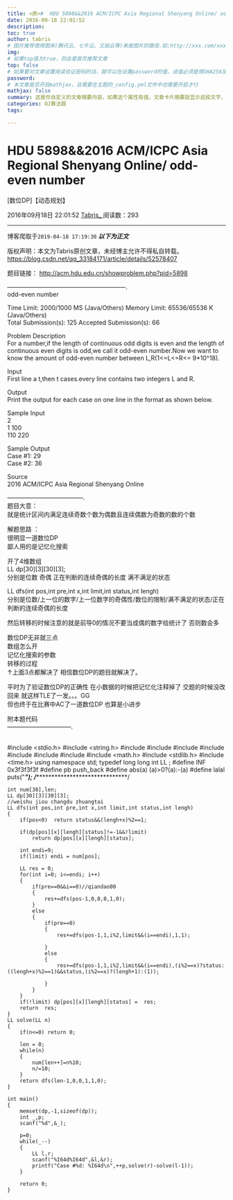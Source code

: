 ```yaml
---
title: <原>#  HDU 5898&&2016 ACM/ICPC Asia Regional Shenyang Online/ odd-even number[数位DP]【动态规划】
date: 2016-09-18 22:01:52
description:
toc: true
author: tabris
# 图片推荐使用图床(腾讯云、七牛云、又拍云等)来做图片的路径.如:http://xxx.com/xxx.jpg
img: 
# 如果top值为true，则会是首页推荐文章
top: false
# 如果要对文章设置阅读验证密码的话，就可以在设置password的值，该值必须是用SHA256加密后的密码，防止被他人识破
password: 
# 本文章是否开启mathjax，且需要在主题的_config.yml文件中也需要开启才行
mathjax: false
summary: 这是你自定义的文章摘要内容，如果这个属性有值，文章卡片摘要就显示这段文字，否则程序会自动截取文章的部分内容作为摘要
categories: OJ算法题
tags:

---
```





#  HDU 5898&&2016 ACM/ICPC Asia Regional Shenyang Online/ odd-even number
[数位DP]【动态规划】

2016年09月18日 22:01:52  [ Tabris_ ](https://me.csdn.net/qq_33184171) 阅读数：293

---
 博客爬取于`2019-04-18 17:19:30`
***以下为正文***

版权声明：本文为Tabris原创文章，未经博主允许不得私自转载。
https://blog.csdn.net/qq_33184171/article/details/52578407

题目链接： [ http://acm.hdu.edu.cn/showproblem.php?pid=5898
](http://acm.hdu.edu.cn/showproblem.php?pid=5898)

———————————————————–.  
odd-even number

Time Limit: 2000/1000 MS (Java/Others) Memory Limit: 65536/65536 K
(Java/Others)  
Total Submission(s): 125 Accepted Submission(s): 66

Problem Description  
For a number,if the length of continuous odd digits is even and the length of
continuous even digits is odd,we call it odd-even number.Now we want to know
the amount of odd-even number between L,R(1<=L<=R<= 9*10^18).

Input  
First line a t,then t cases.every line contains two integers L and R.

Output  
Print the output for each case on one line in the format as shown below.

Sample Input  
2  
1 100  
110 220

Sample Output  
Case #1: 29  
Case #2: 36

Source  
2016 ACM/ICPC Asia Regional Shenyang Online

————————————–.  
题目大意：  
就是统计区间内满足连续奇数个数为偶数且连续偶数为奇数的数的个数

解题思路 ：  
很明显一道数位DP  
鄙人用的是记忆化搜索

开了4维数组  
LL dp[30][3][30][3];  
分别是位数 奇偶 正在判断的连续奇偶的长度 满不满足的状态

LL dfs(int pos,int pre,int x,int limit,int status,int lengh)  
分别是位数/上一位的数字/上一位数字的奇偶性/数位的限制/满不满足的状态/正在判断的连续奇偶的长度

然后转移的时候注意的就是前导0的情况不要当成偶的数字给统计了 否则数会多

数位DP无非就三点  
数组怎么开  
记忆化搜索的参数  
转移的过程  
↑上面3点都解决了 相信数位DP的题目就解决了。

平时为了验证数位DP的正确性 在小数据的时候把记忆化注释掉了 交题的时候没改回来 就这样TLE了一发。。。GG  
但也终于在比赛中AC了一道数位DP 也算是小进步

附本题代码  
——————————–.


​    
    #include <stdio.h>
    #include <string.h>
    #include <iostream>
    #include <algorithm>
    #include <vector>
    #include <queue>
    #include <set>
    #include <map>
    #include <string>
    #include <math.h>
    #include <stdlib.h>
    #include <time.h>
    using namespace std;
    typedef long long int LL ;
    #define INF 0x3f3f3f3f
    #define pb push_back
    #define abs(a) (a)>0?(a):-(a)
    #define lalal puts("*******");
    /*************************************/
    
    int num[30],len;
    LL dp[30][3][30][3];
    //weishu jiou changdu zhuangtai
    LL dfs(int pos,int pre,int x,int limit,int status,int lengh)
    {
        if(pos<0)  return status&&(lengh+x)%2==1;
    
        if(dp[pos][x][lengh][status]!=-1&&!limit)
            return dp[pos][x][lengh][status];
    
        int endi=9;
        if(limit) endi = num[pos];
    
        LL res = 0;
        for(int i=0; i<=endi; i++)
        {
            if(pre==0&&i==0)//qiandao00
            {
                res+=dfs(pos-1,0,0,0,1,0);
            }
            else
            {
                if(pre==0)
                {
                    res+=dfs(pos-1,1,i%2,limit&&(i==endi),1,1);
    
                }
                else
                {
                    res+=dfs(pos-1,1,i%2,limit&&(i==endi),(i%2==x)?status:((lengh+x)%2==1)&&status,(i%2==x)?(lengh+1):(1));
    
                }
            }
        }
        if(!limit) dp[pos][x][lengh][status] =  res;
        return  res;
    }
    LL solve(LL n)
    {
        if(n<=0) return 0;
    
        len = 0;
        while(n)
        {
            num[len++]=n%10;
            n/=10;
        }
        return dfs(len-1,0,0,1,1,0);
    }
    
    int main()
    {
        memset(dp,-1,sizeof(dp));
        int _,p;
        scanf("%d",&_);
    
        p=0;
        while(_--)
        {
            LL l,r;
            scanf("%I64d%I64d",&l,&r);
            printf("Case #%d: %I64d\n",++p,solve(r)-solve(l-1));
        }
    
        return 0;
    }


